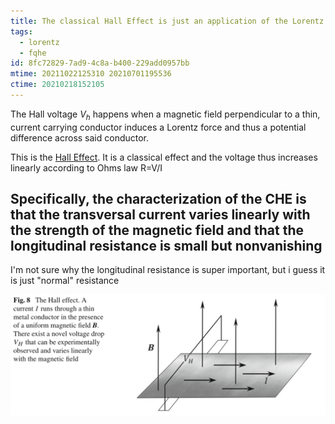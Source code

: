```yaml
---
title: The classical Hall Effect is just an application of the Lorentz Force
tags:
  - lorentz
  - fqhe
id: 8fc72829-7ad9-4c8a-b400-229add0957bb
mtime: 20211022125310 20210701195536
ctime: 20210218152105
---
```


The Hall voltage $V_h$ happens when a magnetic field perpendicular to a thin, current carrying conductor induces a Lorentz force and thus a potential difference across said conductor.

This is the <u>Hall Effect</u>. It is a classical effect and the voltage thus increases linearly according to Ohms law R=V/I

## Specifically, the characterization of the CHE is that the transversal current varies linearly with the strength of the magnetic field and that the longitudinal resistance is small but nonvanishing

I'm not sure why the longitudinal resistance is super important, but i guess it is just "normal" resistance

![](./media/che.png)
